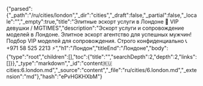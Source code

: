 {"parsed":{"_path":"/ru/cities/london","_dir":"cities","_draft":false,"_partial":false,"_locale":"","_empty":true,"title":"Элитные эскорт услуги в Лондоне 🖤 VIP девушки / MGTIMES","description":"Эскорт услуги и сопровождение моделей в Лондоне. Элитное эскорт агентство для успешных мужчин! Подбор VIP моделей для сопровождения. Строго конфиденциально 📞 +971 58 525 2213 ⚡","h1":"Лондон","titleEnd":"Лондоне","body":{"type":"root","children":[],"toc":{"title":"","searchDepth":2,"depth":2,"links":[]}},"_type":"markdown","_id":"content:ru:cities:6.london.md","_source":"content","_file":"ru/cities/6.london.md","_extension":"md"},"hash":"ePvHGKHXbM"}